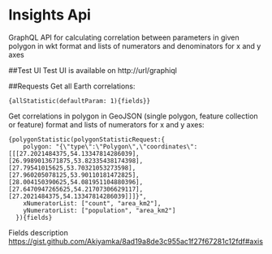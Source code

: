 # Insights Api
GraphQL API for calculating correlation between parameters in given polygon in wkt format and lists of numerators and denominators for x and y axes

##Test UI
Test UI is available on http://url/graphiql

##Requests
Get all Earth correlations:
```
{allStatistic(defaultParam: 1){fields}}
```
Get correlations in polygon in GeoJSON (single polygon, feature collection or feature) format and lists of numerators for x and y axes:
```
{polygonStatistic(polygonStatisticRequest:{
    polygon: "{\"type\":\"Polygon\",\"coordinates\":[[[27.2021484375,54.13347814286039],[26.9989013671875,53.82335438174398],[27.79541015625,53.70321053273598],[27.960205078125,53.90110181472825],[28.004150390625,54.081951104880396],[27.6470947265625,54.21707306629117],[27.2021484375,54.13347814286039]]]}",
    xNumeratorList: ["count", "area_km2"],
    yNumeratorList: ["population", "area_km2"]
  }){fields}
```
Fields description https://gist.github.com/Akiyamka/8ad19a8de3c955ac1f27f67281c12fdf#axis